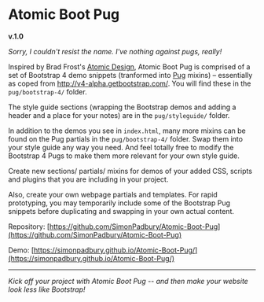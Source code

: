 # Atomic Boot Pug

**v.1.0**

_Sorry, I couldn't resist the name. I've nothing against pugs, really!_

Inspired by Brad Frost's [Atomic Design](http://atomicdesign.bradfrost.com/), Atomic Boot Pug is comprised of a set of Bootstrap 4 demo snippets (tranformed into [Pug](https://pugjs.org/api/getting-started.html) mixins) – essentially as coped from http://v4-alpha.getbootstrap.com/. You will find these in the `pug/bootstrap-4/` folder.

The style guide sections (wrapping the Bootstrap demos and adding a header and a place for your notes) are in the `pug/styleguide/` folder.

In addition to the  demos you see in `index.html`, many more mixins can be found on the Pug partials in the `pug/bootstrap-4/` folder. Swap them into your style guide any way you need. And feel totally free to modify the Bootstrap 4 Pugs to make them more relevant for your own style guide.

Create new sections/ partials/ mixins for demos of your added CSS, scripts and plugins that you are including in your project.

Also, create your own webpage partials and templates. For rapid prototyping, you may temporarily include some of the Bootstrap Pug snippets before duplicating and swapping in your own actual content.


Repository: [https://github.com/SimonPadbury/Atomic-Boot-Pug](https://github.com/SimonPadbury/Atomic-Boot-Pug)

Demo: [https://simonpadbury.github.io/Atomic-Boot-Pug/](https://simonpadbury.github.io/Atomic-Boot-Pug/)

---

_Kick off your project with Atomic Boot Pug -- and then make your website look less like Bootstrap!_
